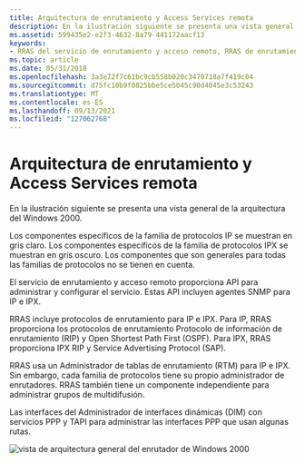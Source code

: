 ```yaml
---
title: Arquitectura de enrutamiento y Access Services remota
description: En la ilustración siguiente se presenta una vista general de la arquitectura del Windows 2000.
ms.assetid: 599435e2-e2f3-4632-8a79-441172aacf13
keywords:
- RRAS del servicio de enrutamiento y acceso remoto, RRAS de enrutamiento y Access Services arquitectura remota
ms.topic: article
ms.date: 05/31/2018
ms.openlocfilehash: 3a3e72f7c61bc9cb558b020c3470718a7f419c04
ms.sourcegitcommit: d75fc10b9f0825bbe5ce5045c90d4045e3c53243
ms.translationtype: MT
ms.contentlocale: es-ES
ms.lasthandoff: 09/13/2021
ms.locfileid: "127062768"
---
```

# <a name="routing-and-remote-access-services-architecture"></a>Arquitectura de enrutamiento y Access Services remota

En la ilustración siguiente se presenta una vista general de la arquitectura del Windows 2000.

Los componentes específicos de la familia de protocolos IP se muestran en gris claro. Los componentes específicos de la familia de protocolos IPX se muestran en gris oscuro. Los componentes que son generales para todas las familias de protocolos no se tienen en cuenta.

El servicio de enrutamiento y acceso remoto proporciona API para administrar y configurar el servicio. Estas API incluyen agentes SNMP para IP e IPX.

RRAS incluye protocolos de enrutamiento para IP e IPX. Para IP, RRAS proporciona los protocolos de enrutamiento Protocolo de información de enrutamiento (RIP) y Open Shortest Path First (OSPF). Para IPX, RRAS proporciona IPX RIP y Service Advertising Protocol (SAP).

RRAS usa un Administrador de tablas de enrutamiento (RTM) para IP e IPX. Sin embargo, cada familia de protocolos tiene su propio administrador de enrutadores. RRAS también tiene un componente independiente para administrar grupos de multidifusión.

Las interfaces del Administrador de interfaces dinámicas (DIM) con servicios PPP y TAPI para administrar las interfaces PPP que usan algunas rutas.

![vista de arquitectura general del enrutador de Windows 2000](images/rtarch.png)

 

 




